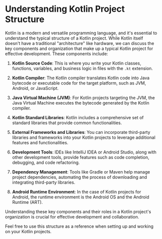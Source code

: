 # Understanding Kotlin Project Structure

Kotlin is a modern and versatile programming language, and it's essential to understand the typical structure of a Kotlin project. While Kotlin itself doesn't have a traditional "architecture" like hardware, we can discuss the key components and organization that make up a typical Kotlin project for effective development. These components include:

1. **Kotlin Source Code**: This is where you write your Kotlin classes, functions, variables, and business logic in files with the `.kt` extension.

2. **Kotlin Compiler**: The Kotlin compiler translates Kotlin code into Java bytecode or executable code for the target platform, such as JVM, Android, or JavaScript.

3. **Java Virtual Machine (JVM)**: For Kotlin projects targeting the JVM, the Java Virtual Machine executes the bytecode generated by the Kotlin compiler.

4. **Kotlin Standard Libraries**: Kotlin includes a comprehensive set of standard libraries that provide common functionalities.

5. **External Frameworks and Libraries**: You can incorporate third-party libraries and frameworks into your Kotlin projects to leverage additional features and functionalities.

6. **Development Tools**: IDEs like IntelliJ IDEA or Android Studio, along with other development tools, provide features such as code completion, debugging, and code refactoring.

7. **Dependency Management**: Tools like Gradle or Maven help manage project dependencies, automating the process of downloading and integrating third-party libraries.

8. **Android Runtime Environment**: In the case of Kotlin projects for Android, the runtime environment is the Android OS and the Android Runtime (ART).

Understanding these key components and their roles in a Kotlin project's organization is crucial for effective development and collaboration.

Feel free to use this structure as a reference when setting up and working on your Kotlin projects.
